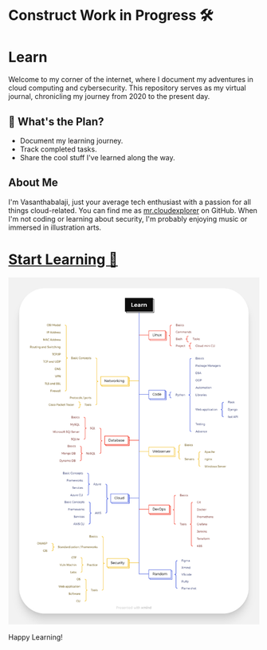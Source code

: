 # Construct Work in Progress 🛠️

# Learn

Welcome to my corner of the internet, where I document my adventures in cloud computing and cybersecurity. This repository serves as my virtual journal, chronicling my journey from 2020 to the present day.

## 🤔 What's the Plan?
- Document my learning journey.
- Track completed tasks.
- Share the cool stuff I've learned along the way.

## About Me
I'm Vasanthabalaji, just your average tech enthusiast with a passion for all things cloud-related. You can find me as [mr.cloudexplorer](https://github.com/Vasanthabalaji01) on GitHub. When I'm not coding or learning about security, I'm probably enjoying music or immersed in illustration arts.

# [Start Learning 🚀](learn.md)

![Learning](learn.png)

Happy Learning!
